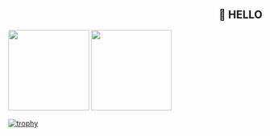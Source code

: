 <h2 align="right">👋 HELLO</h2>

<p>
  <img src="https://github-readme-stats.vercel.app/api/top-langs/?username=c2nprds&layout=compact" height="160px" />
  <img src="https://github-readme-stats.vercel.app/api?username=c2nprds&count_private=true&show_icons=true" height="160px" />
</p>

[![trophy](https://github-profile-trophy.vercel.app/?username=c2nprds)](https://github.com/c2nprds/github-profile-trophy)
